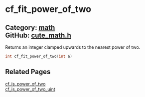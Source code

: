 # cf_fit_power_of_two

Category: [math](https://github.com/RandyGaul/cute_framework/blob/master/docs/api_reference?id=math)  
GitHub: [cute_math.h](https://github.com/RandyGaul/cute_framework/blob/master/include/cute_math.h)  
---

Returns an integer clamped upwards to the nearest power of two.

```cpp
int cf_fit_power_of_two(int a)
```

## Related Pages

[cf_is_power_of_two](https://github.com/RandyGaul/cute_framework/blob/master/docs/math/cf_is_power_of_two.md)  
[cf_is_power_of_two_uint](https://github.com/RandyGaul/cute_framework/blob/master/docs/math/cf_is_power_of_two_uint.md)  

